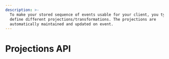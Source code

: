 ```yaml
---
description: >-
  To make your stored sequence of events usable for your client, you typically
  define different projections/transformations. The projections are
  automatically maintained and updated on event.
---
```


# Projections API

